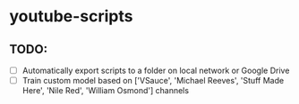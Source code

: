 # youtube-scripts

## TODO:

* [ ] Automatically export scripts to a folder on local network or Google Drive
* [ ] Train custom model based on ['VSauce', 'Michael Reeves', 'Stuff Made Here', 'Nile Red', 'William Osmond'] channels
